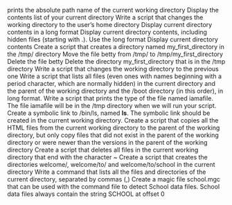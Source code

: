   prints the absolute path name of the current working directory
  Display the contents list of your current directory
  Write a script that changes the working directory to the user’s home directory
  Display current directory contents in a long format
  Display current directory contents, including hidden files (starting with .). Use the long format
  Display current directory contents
  Create a script that creates a directory named my_first_directory in the /tmp/ directory
  Move the file betty from /tmp/ to /tmp/my_first_directory
  Delete the file betty
  Delete the directory my_first_directory that is in the /tmp directory
  Write a script that changes the working directory to the previous one
  Write a script that lists all files (even ones with names beginning with a period character, which are normally hidden) in the current directory and the parent of the working directory and    the /boot directory (in this order), in long format.
  Write a script that prints the type of the file named iamafile. The file iamafile will be in the /tmp directory when we will run your script.
  Create a symbolic link to /bin/ls, named __ls__. The symbolic link should be created in the current working directory.
  Create a script that copies all the HTML files from the current working directory to the parent of the working directory, but only copy files that did not exist in the parent of the working   directory or were newer than the versions in the parent of the working directory
  Create a script that deletes all files in the current working directory that end with the character ~
  Create a script that creates the directories welcome/, welcome/to/ and welcome/to/school in the current directory
  Write a command that lists all the files and directories of the current directory, separated by commas (,)
  Create a magic file school.mgc that can be used with the command file to detect School data files. School data files always contain the string SCHOOL at offset 0
